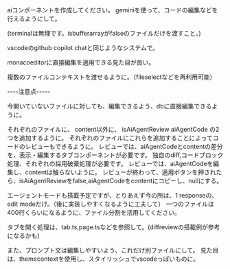 aiコンポーネントを作成してください。
geminiを使って、コードの編集などを行えるようにして。

(terminalは無理です。isbufferarrayがfalseのファイルだけを渡すこと。)

vscodeのgithub copilot chatと同じようなシステムで。

monacoeditorに直接編集を適用できる見た目が良い。

複数のファイルコンテキストを渡せるように。（fileselectなどを再利用可能）

----注意点-----

今開いていないファイルに対しても、編集できるよう、dbに直接編集できるように。

それぞれのファイルに、
content以外に、
isAiAgentReview
aiAgentCode
の2つを追加するように。
それぞれのファイルにこれらを追加することによってコードのレビューもできるように。
レビューでは、aiAgentCodeとcontentの差分を、表示・編集するタブコンポーネントが必要です。
独自のdiff,コードブロック処理、それぞれの採用破棄処理が必要です。
レビューでは、aiAgentCodeを編集し、contentは触らないように。
レビューが終わって、適用ボタンを押されたら、isAiAgentReviewをfalse,aiAgentCodeをcontentにコピーし、nullにする。

エージェントモードも搭載予定ですが、とりあえず今の所は、1 responseの、edit modeだけ。（後に実装しやすくなるように工夫して）
一つのファイルは400行くらいになるように、ファイル分割を活用してください。

タブを開く処理は、tab.ts,page.tsなどを参照して。(diffreviewの搭載例が参考になるかも)

また、プロンプト文は編集しやすいよう、これだけ別ファイルにして。
見た目は、themecontextを使用し、スタイリッシュでvscodeっぽいものに。